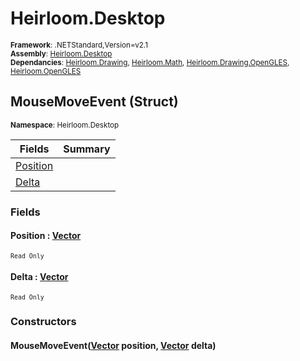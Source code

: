 # Heirloom.Desktop

<small>**Framework**: .NETStandard,Version=v2.1</small>  
<small>**Assembly**: [Heirloom.Desktop](../Heirloom.Desktop/Heirloom.Desktop.md)</small>  
<small>**Dependancies**: [Heirloom.Drawing](../Heirloom.Drawing/Heirloom.Drawing.md), [Heirloom.Math](../Heirloom.Math/Heirloom.Math.md), [Heirloom.Drawing.OpenGLES](../Heirloom.Drawing.OpenGLES/Heirloom.Drawing.OpenGLES.md), [Heirloom.OpenGLES](../Heirloom.OpenGLES/Heirloom.OpenGLES.md)</small>  

## MouseMoveEvent (Struct)
<small>**Namespace**: Heirloom.Desktop</sub></small>  

| Fields                   | Summary |
|--------------------------|---------|
| [Position](#POSF46C3C91) |         |
| [Delta](#DELEE5EC470)    |         |

### Fields

#### <a name="POSF46C3C91"></a>Position : [Vector](../Heirloom.Math/Heirloom.Math.Vector.md)
<small>`Read Only`</small>

#### <a name="DELEE5EC470"></a>Delta : [Vector](../Heirloom.Math/Heirloom.Math.Vector.md)
<small>`Read Only`</small>

### Constructors

#### MouseMoveEvent([Vector](../Heirloom.Math/Heirloom.Math.Vector.md) position, [Vector](../Heirloom.Math/Heirloom.Math.Vector.md) delta)

